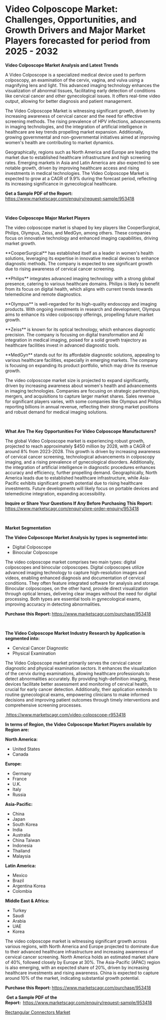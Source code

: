 <p><h1>Video Colposcope Market: Challenges, Opportunities, and Growth Drivers and Major Market Players forecasted for period from 2025 - 2032</h1></p><p><strong>Video Colposcope Market Analysis and Latest Trends</strong></p>
<p><p>A Video Colposcope is a specialized medical device used to perform colposcopy, an examination of the cervix, vagina, and vulva using a magnifying lens and light. This advanced imaging technology enhances the visualization of abnormal tissues, facilitating early detection of conditions like cervical cancer and other gynecological issues. It offers real-time video output, allowing for better diagnosis and patient management.</p><p>The Video Colposcope Market is witnessing significant growth, driven by increasing awareness of cervical cancer and the need for effective screening methods. The rising prevalence of HPV infections, advancements in imaging technologies, and the integration of artificial intelligence in healthcare are key trends propelling market expansion. Additionally, growing governmental and non-governmental initiatives aimed at improving women's health are contributing to market dynamics.</p><p>Geographically, regions such as North America and Europe are leading the market due to established healthcare infrastructure and high screening rates. Emerging markets in Asia and Latin America are also expected to see notable growth, driven by improving healthcare access and rising investments in medical technologies. The Video Colposcope Market is expected to grow at a CAGR of 9.9% during the forecast period, reflecting its increasing significance in gynecological healthcare.</p></p>
<p><strong>Get a Sample PDF of the Report:&nbsp;</strong> <a href="https://www.marketscagr.com/enquiry/request-sample/953418?utm_campaign=2660&utm_medium=2&utm_source=Github&utm_content=ia&utm_term=07032025&utm_id=video-colposcope">https://www.marketscagr.com/enquiry/request-sample/953418</a></p>
<p>&nbsp;</p>
<p><strong>Video Colposcope Major Market Players</strong></p>
<p><p>The video colposcope market is shaped by key players like CooperSurgical, Philips, Olympus, Zeiss, and MedGyn, among others. These companies focus on innovative technology and enhanced imaging capabilities, driving market growth.</p><p>**CooperSurgical** has established itself as a leader in women's health solutions, leveraging its expertise in innovative medical devices to enhance diagnostic methods. The company is expected to see significant growth due to rising awareness of cervical cancer screening.</p><p>**Philips** integrates advanced imaging technology with a strong global presence, catering to various healthcare domains. Philips is likely to benefit from its focus on digital health, which aligns with current trends towards telemedicine and remote diagnostics.</p><p>**Olympus** is well-regarded for its high-quality endoscopy and imaging products. With ongoing investments in research and development, Olympus aims to enhance its video colposcopy offerings, propelling future market growth.</p><p>**Zeiss** is known for its optical technology, which enhances diagnostic precision. The company is focusing on digital transformation and AI integration in medical imaging, poised for a solid growth trajectory as healthcare facilities invest in advanced diagnostic tools.</p><p>**MedGyn** stands out for its affordable diagnostic solutions, appealing to various healthcare facilities, especially in emerging markets. The company is focusing on expanding its product portfolio, which may drive its revenue growth.</p><p>The video colposcope market size is projected to expand significantly, driven by increasing awareness about women's health and advancements in imaging technologies. Companies are focusing on strategic partnerships, mergers, and acquisitions to capture larger market shares. Sales revenue for significant players varies, with some companies like Olympus and Philips reporting billions in annual revenue, reflecting their strong market positions and robust demand for medical imaging solutions.</p></p>
<p>&nbsp;</p>
<p><strong>What Are The Key Opportunities For Video Colposcope Manufacturers?</strong></p>
<p><p>The global Video Colposcope market is experiencing robust growth, projected to reach approximately $450 million by 2028, with a CAGR of around 8% from 2023-2028. This growth is driven by increasing awareness of cervical cancer screening, technological advancements in colposcopy imaging, and a rising prevalence of gynecological disorders. Additionally, the integration of artificial intelligence in diagnostic procedures enhances accuracy and efficiency, further propelling demand. Geographically, North America leads due to established healthcare infrastructure, while Asia-Pacific exhibits significant growth potential due to rising healthcare investments. Future developments will likely focus on portable devices and telemedicine integration, expanding accessibility.</p></p>
<p><strong>Inquire or Share Your Questions If Any Before Purchasing This Report:</strong> <a href="https://www.marketscagr.com/enquiry/pre-order-enquiry/953418?utm_campaign=2660&utm_medium=2&utm_source=Github&utm_content=ia&utm_term=07032025&utm_id=video-colposcope">https://www.marketscagr.com/enquiry/pre-order-enquiry/953418</a></p>
<p>&nbsp;</p>
<p><strong>Market Segmentation</strong></p>
<p><strong>The Video Colposcope Market Analysis by types is segmented into:</strong></p>
<p><ul><li>Digital Colposcope</li><li>Binocular Colposcope</li></ul></p>
<p><p>The video colposcope market comprises two main types: digital colposcopes and binocular colposcopes. Digital colposcopes utilize advanced imaging technology to capture high-resolution images and videos, enabling enhanced diagnosis and documentation of cervical conditions. They often feature integrated software for analysis and storage. Binocular colposcopes, on the other hand, provide direct visualization through optical lenses, delivering clear images without the need for digital processing. Both types are essential tools in gynecological exams, improving accuracy in detecting abnormalities.</p></p>
<p><strong>Purchase this Report:&nbsp;</strong><a href="https://www.marketscagr.com/purchase/953418?utm_campaign=2660&utm_medium=2&utm_source=Github&utm_content=ia&utm_term=07032025&utm_id=video-colposcope">https://www.marketscagr.com/purchase/953418</a></p>
<p>&nbsp;</p>
<p><strong>The Video Colposcope Market Industry Research by Application is segmented into:</strong></p>
<p><ul><li>Cervical Cancer Diagnostic</li><li>Physical Examination</li></ul></p>
<p><p>The Video Colposcope market primarily serves the cervical cancer diagnostic and physical examination sectors. It enhances the visualization of the cervix during examinations, allowing healthcare professionals to detect abnormalities accurately. By providing high-definition imaging, these devices facilitate better assessment and monitoring of cervical health, crucial for early cancer detection. Additionally, their application extends to routine gynecological exams, empowering clinicians to make informed decisions and improving patient outcomes through timely interventions and comprehensive screening processes.</p></p>
<p><a href="https://www.marketscagr.com/video-colposcope-r953418?utm_campaign=2660&utm_medium=2&utm_source=Github&utm_content=ia&utm_term=07032025&utm_id=video-colposcope">&nbsp;https://www.marketscagr.com/video-colposcope-r953418</a></p>
<p><strong>In terms of Region, the Video Colposcope Market Players available by Region are:</strong></p>
<p>
    <p> <strong> North America: </strong>
        <ul>
            <li>United States</li>
            <li>Canada</li>
        </ul>
        </p> 
    <p> <strong> Europe: </strong>
        <ul>
            <li>Germany</li>
            <li>France</li>
            <li>U.K.</li>
            <li>Italy</li>
            <li>Russia</li>
        </ul>
        </p> 
    <p> <strong> Asia-Pacific: </strong>
        <ul>
            <li>China</li>
            <li>Japan</li>
            <li>South Korea</li>
            <li>India</li>
            <li>Australia</li>
            <li>China Taiwan</li>
            <li>Indonesia</li>
            <li>Thailand</li>
            <li>Malaysia</li>
        </ul>
        </p> 
    <p> <strong> Latin America: </strong>
        <ul>
            <li>Mexico</li>
            <li>Brazil</li>
            <li>Argentina Korea</li>
            <li>Colombia</li>
        </ul>
        </p> 
    <p> <strong> Middle East & Africa: </strong>
        <ul>
            <li>Turkey</li>
            <li>Saudi</li>
            <li>Arabia</li>
            <li>UAE</li>
            <li>Korea</li>
        </ul>
    </p>
    </p>
<p><p>The video colposcope market is witnessing significant growth across various regions, with North America and Europe projected to dominate due to their advanced healthcare infrastructure and increasing awareness of cervical cancer screening. North America holds an estimated market share of 40%, followed closely by Europe at 30%. The Asia-Pacific (APAC) region is also emerging, with an expected share of 20%, driven by increasing healthcare investments and rising awareness. China is expected to capture around 10% of the market, indicating substantial growth potential.</p></p>
<p><strong>Purchase this Report: </strong><a href="https://www.marketscagr.com/purchase/953418?utm_campaign=2660&utm_medium=2&utm_source=Github&utm_content=ia&utm_term=07032025&utm_id=video-colposcope">https://www.marketscagr.com/purchase/953418</a></p>
<p>&nbsp;<strong>Get a Sample PDF of the Report:&nbsp;&nbsp;</strong><a href="https://www.marketscagr.com/enquiry/request-sample/953418?utm_campaign=2660&utm_medium=2&utm_source=Github&utm_content=ia&utm_term=07032025&utm_id=video-colposcope">https://www.marketscagr.com/enquiry/request-sample/953418</a></p>
<p><strong></strong></p>
<p><p><a href="https://github.com/abuugjetaj/Market-Research-Report-List-1/blob/main/rectangular-connectors-market.md?utm_campaign=2660&utm_medium=2&utm_source=Github&utm_content=ia&utm_term=07032025&utm_id=video-colposcope">Rectangular Connectors Market</a></p></p>